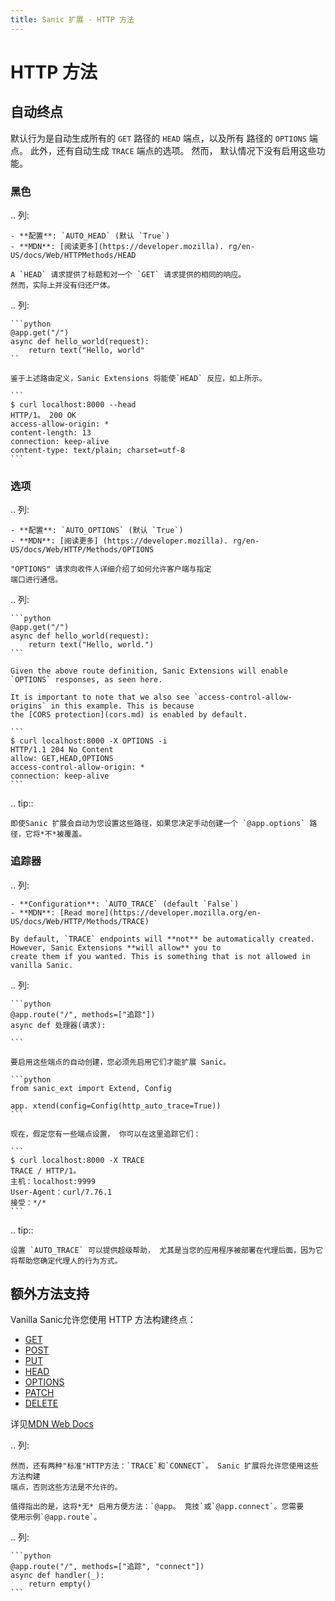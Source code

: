 ```yaml
---
title: Sanic 扩展 - HTTP 方法
---
```


# HTTP 方法

## 自动终点

默认行为是自动生成所有的 `GET` 路径的 `HEAD` 端点，以及所有
路径的 `OPTIONS` 端点。 此外，还有自动生成 `TRACE` 端点的选项。 然而，
默认情况下没有启用这些功能。

### 黑色

.. 列:

```
- **配置**: `AUTO_HEAD` (默认 `True`)
- **MDN**: [阅读更多](https://developer.mozilla). rg/en-US/docs/Web/HTTPMethods/HEAD

A `HEAD` 请求提供了标题和对一个 `GET` 请求提供的相同的响应。
然而，实际上并没有归还尸体。
```

.. 列:

````
```python
@app.get("/")
async def hello_world(request):
    return text("Hello, world"
``

鉴于上述路由定义，Sanic Extensions 将能使`HEAD` 反应，如上所示。

```
$ curl localhost:8000 --head
HTTP/1。 200 OK
access-allow-origin: *
content-length: 13
connection: keep-alive
content-type: text/plain; charset=utf-8
```
````

### 选项

.. 列:

```
- **配置**: `AUTO_OPTIONS` (默认 `True`)
- **MDN**: [阅读更多] (https://developer.mozilla). rg/en-US/docs/Web/HTTP/Methods/OPTIONS

"OPTIONS" 请求向收件人详细介绍了如何允许客户端与指定
端口进行通信。
```

.. 列:

````
```python
@app.get("/")
async def hello_world(request):
    return text("Hello, world.")
```

Given the above route definition, Sanic Extensions will enable `OPTIONS` responses, as seen here.

It is important to note that we also see `access-control-allow-origins` in this example. This is because
the [CORS protection](cors.md) is enabled by default.

```
$ curl localhost:8000 -X OPTIONS -i
HTTP/1.1 204 No Content
allow: GET,HEAD,OPTIONS
access-control-allow-origin: *
connection: keep-alive
```
````

.. tip::

```
即使Sanic 扩展会自动为您设置这些路径，如果您决定手动创建一个 `@app.options` 路径，它将*不*被覆盖。
```

### 追踪器

.. 列:

```
- **Configuration**: `AUTO_TRACE` (default `False`)
- **MDN**: [Read more](https://developer.mozilla.org/en-US/docs/Web/HTTP/Methods/TRACE)

By default, `TRACE` endpoints will **not** be automatically created. However, Sanic Extensions **will allow** you to
create them if you wanted. This is something that is not allowed in vanilla Sanic.
```

.. 列:

````
```python
@app.route("/", methods=["追踪"])
async def 处理器(请求):

```

要启用这些端点的自动创建，您必须先启用它们才能扩展 Sanic。

```python
from sanic_ext import Extend, Config

app. xtend(config=Config(http_auto_trace=True))
```

现在，假定您有一些端点设置， 你可以在这里追踪它们：

```
$ curl localhost:8000 -X TRACE
TRACE / HTTP/1。
主机：localhost:9999
User-Agent：curl/7.76.1
接受：*/*
```
````

.. tip::

```
设置 `AUTO_TRACE` 可以提供超级帮助， 尤其是当您的应用程序被部署在代理后面，因为它将帮助您确定代理人的行为方式。
```

## 额外方法支持

Vanilla Sanic允许您使用 HTTP 方法构建终点：

- [GET](/en/guide/basics/routing.html#get)
- [POST](/en/guide/basics/routing.html#post)
- [PUT](/en/guide/basics/routing.html#put)
- [HEAD](/en/guide/basics/routing.html#head)
- [OPTIONS](/en/guide/basics/routing.html#选项)
- [PATCH](/en/guide/basics/routing.html#patch)
- [DELETE](/en/guide/basics/routing.html#delete)

详见[MDN Web Docs](https://developer.mozilla.org/en-US/docs/Web/HTTP/Methods)

.. 列:

```
然而，还有两种"标准"HTTP方法：`TRACE`和`CONNECT`。 Sanic 扩展将允许您使用这些方法构建
端点，否则这些方法是不允许的。

值得指出的是，这将*无* 启用方便方法：`@app。 竞技`或`@app.connect`。您需要
使用示例`@app.route`。
```

.. 列:

````
```python
@app.route("/", methods=["追踪", "connect"])
async def handler(_):
    return empty()
```
````
